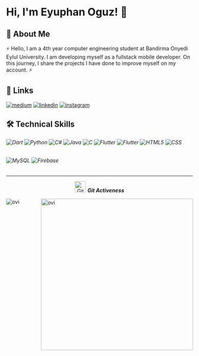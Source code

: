 # Hi, I'm Eyuphan Oguz! 👋

## 🚀 About Me
⚡ Hello, I am a 4th year computer engineering student at Bandirma Onyedi Eylul University. I am developing myself as a fullstack mobile developer. On this journey, I share the projects I have done to improve myself on my account. ⚡



## 🔗 Links
[![medium](https://img.shields.io/badge/medium-fff?style=for-the-badge&logo=medium&logoColor=black)](https://medium.com/@eyuphanoguz)
[![linkedin](https://img.shields.io/badge/linkedin-0A66C2?style=for-the-badge&logo=linkedin&logoColor=white)](http://linkedin.com/in/eyüphan-oğuz-77b10b1a8)
[![instagram](https://img.shields.io/badge/instagram-1DA1F2?style=for-the-badge&logo=instagram&logoColor=white)](http://instagram.com/eyuphan.oguz/)



## 🛠 Technical Skills

<h6>

  <img alt="Dart" src="https://img.shields.io/badge/dart-%2300599C.svg?style=for-the-badge&logo=dart&logoColor=white"/>
  <img alt="Python" src="https://img.shields.io/badge/Python-14354C?style=for-the-badge&logo=python&logoColor=white"/>
  <img alt="C#" src="https://img.shields.io/badge/c%23-%23239120.svg?style=for-the-badge&logo=c-sharp&logoColor=white"/>
  <img alt="Java" src="https://img.shields.io/badge/java-%23ED8B00.svg?style=for-the-badge&logo=java&logoColor=white"/>
  <img alt="C" src="https://img.shields.io/badge/c-%2300599C.svg?style=for-the-badge&logo=c&logoColor=white"/>
   <img alt="Flutter" src="https://img.shields.io/badge/flutter-%23129C.svg?style=for-the-badge&logo=flutter&logoColor=white"/>
   <img alt="Flutter" src="https://img.shields.io/badge/unity-%23129C.svg?style=for-the-badge&logo=unity&logoColor=white"/>
  <img alt="HTML5" src="https://img.shields.io/badge/html5-%23E34F26.svg?style=for-the-badge&logo=html5&logoColor=white"/>
  <img alt="CSS" src="https://img.shields.io/badge/css3-%231572B6.svg?style=for-the-badge&logo=css3&logoColor=white"/>
  
</h6>

<h6>
  <img alt="MySQL" src="https://img.shields.io/badge/mysql-%2300f.svg?style=for-the-badge&logo=mysql&logoColor=white"/>
  <img alt="Firebase" src="https://img.shields.io/badge/Firebase-039BE5?style=for-the-badge&logo=Firebase&logoColor=white"/>
  
</h6>

<hr>
<p align="center">
 <img src="https://media.giphy.com/media/W5eoZHPpUx9sapR0eu/giphy.gif" width="30px" alt="Git"/>&nbsp;<i><b>Git Activeness</b></i></p>
 
<p><img align="left" src="https://github-readme-stats.vercel.app/api/top-langs?username=eyuphan-oguz&show_icons=true&locale=en&layout=compact&theme=chartreuse-dark&hide=python,html,css" alt="ovi" /></p>
<p>&nbsp;<img align="right" src="https://github-readme-stats.vercel.app/api?username=eyuphan-oguz&show_icons=true&locale=en&theme=chartreuse-dark" alt="ovi" width="410" /></p>
<br><br><br><br><br>
